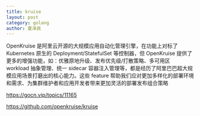 ```yaml
---
title: kruise
layout: post
category: golang
author: 夏泽民
---
```

OpenKruise 是阿里云开源的大规模应用自动化管理引擎，在功能上对标了 Kubernetes 原生的 Deployment/StatefulSet 等控制器，但 OpenKruise 提供了更多的增强功能，如：优雅原地升级、发布优先级/打散策略、多可用区 workload 抽象管理、统一 sidecar 容器注入管理等，都是经历了阿里巴巴超大规模应用场景打磨出的核心能力。这些 feature 帮助我们应对更加多样化的部署环境和需求、为集群维护者和应用开发者带来更加灵活的部署发布组合策略

https://gocn.vip/topics/11165
<!-- more -->
https://github.com/openkruise/kruise
